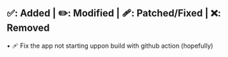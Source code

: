 ✅: Added | ✏️: Modified | 🩹: Patched/Fixed | ❌: Removed
---
• 🩹 Fix the app not starting uppon build with github action (hopefully)
